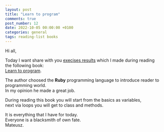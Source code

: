 ```yaml
---
layout: post
title: "Learn to program"
comments: true
post_number: 12
date: 2022-10-05 00:00:00 +0100
categories: general
tags: reading-list books
---
```


Hi all,

Today I want share with you <a href="https://github.com/mateusz-piotrowski/learn-to-program">execises results</a> which I made during reading the following book:  
<a href="https://pine.fm/LearnToProgram">Learn to program</a>.

The author choosed the <strong>Ruby</strong> programming language to introduce reader to programming world.  
In my opinion he made a great job.

During reading this book you will start from the basics as variables,  
next via loops you will get to class and methods.

It is everything that I have for today.  
Everyone is a blacksmith of own fate.  
Mateusz.
